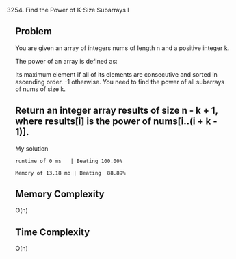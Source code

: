 3254. Find the Power of K-Size Subarrays I

Problem
------------------------------------------------------------------------------------------------------------------------------------------------------------------------------------------------------------------------------------------------------------------------
You are given an array of integers nums of length n and a positive integer k.

The power of an array is defined as:

Its maximum element if all of its elements are consecutive and sorted in ascending order.
-1 otherwise.
You need to find the power of all subarrays of nums of size k.

Return an integer array results of size n - k + 1, where results[i] is the power of nums[i..(i + k - 1)].
------------------------------------------------------------------------------------------------------------------------------------------------------------------------------------------------------------------------------------------------------------------------

My solution 

    runtime of 0 ms   | Beating 100.00%
    
    Memory of 13.18 mb | Beating  88.89%



Memory Complexity
------------------------------------------------------------------
O(n)

Time Complexity
------------------------------------------------------------------
O(n)
